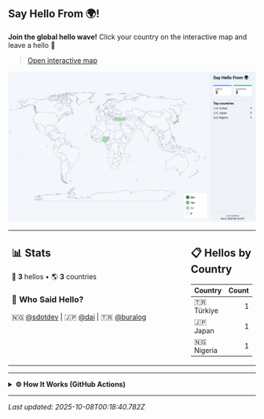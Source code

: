 ## Say Hello From 🌍!

**Join the global hello wave!** Click your country on the interactive map and leave a hello 👋 
> [Open interactive map](https://buralog.github.io/buralog/)

![World map](assets/world.svg)

<table>
<tr>
<td width="80%" valign="top">

## 📊 Stats

👋 **3** hellos • 🌎 **3** countries

### 👥 Who Said Hello?
🇳🇬 [@sdotdev](https://github.com/sdotdev) | 🇯🇵 [@dai](https://github.com/dai) | 🇹🇷 [@buralog](https://github.com/buralog)

</td>
<td width="20%" valign="top">

## 📋 Hellos by Country
| Country | Count |
|---------|------:|
| 🇹🇷 Türkiye | 1 |
| 🇯🇵 Japan | 1 |
| 🇳🇬 Nigeria | 1 |
</td>
</tr>
</table>

---

<details>
<summary><strong>⚙️ How It Works (GitHub Actions)</strong></summary>
  
This project uses GitHub Issues + GitHub Actions to keep the map and stats up to date — fully automatic.

1) **Pick a country on the interactive map** → click **“Say hello”**.  
2) You’re sent to **GitHub Issues** with a prefilled title like \`hello|TR\` and the label \`country-claim\`.  
3) **Submit the issue.** That’s it — the workflow takes over.  
4) The **GitHub Action** (runs on \`issues: opened\`) validates the issue title.
5) It updates the data store (e.g. \`data/visitors.json\`), **increments counts**, and appends your GitHub handle.  
6) It **rebuilds the SVG map** (\`assets/world.svg\`) and **regenerates the README sections** (stats, tables, “Who Said Hello”).  
   - If a README template exists (e.g. \`readme.tpl.md\`), placeholders like \`{{TOTAL_HELLOS}}\`, \`{{COUNTRY_TABLE}}\` are replaced.  
7) The Action **commits & pushes** the changes, **closes your issue with a thank-you message**, and GitHub refreshes the README/Pages.
</details>


--- 
_Last updated: 2025-10-08T00:18:40.782Z_
